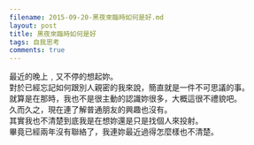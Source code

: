 ```yaml
---
filename: 2015-09-20-黑夜來臨時如何是好.md
layout: post
title: 黑夜來臨時如何是好
tags: 自我思考
comments: true
---
```


最近的晚上﹐又不停的想起妳。  
對於已經忘記如何跟別人親密的我來說，簡直就是一件不可思議的事。  
就算是在那時，我也不是很主動的認識妳很多，大概這很不禮貌吧。  
久而久之，現在連了解普通朋友的興趣也沒有。  
其實我也不清楚到底我是在想妳還是只是找個人來投射。  
畢竟已經兩年沒有聯絡了，我連妳最近過得怎麼樣也不清楚。  
